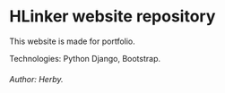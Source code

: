 # HLinker website repository

This website is made for portfolio.

Technologies: Python Django, Bootstrap.

###### Author: Herby.
